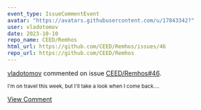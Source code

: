 ```yaml
---
event_type: IssueCommentEvent
avatar: "https://avatars.githubusercontent.com/u/17843342?"
user: vladotomov
date: 2023-10-10
repo_name: CEED/Remhos
html_url: https://github.com/CEED/Remhos/issues/46
repo_url: https://github.com/CEED/Remhos
---
```


<a href='https://github.com/vladotomov' target='_blank'>vladotomov</a> commented on issue <a href='https://github.com/CEED/Remhos/issues/46' target='_blank'>CEED/Remhos#46</a>.

<small>I'm on travel this week, but I'll take a look when I come back....</small>

<a href='https://github.com/CEED/Remhos/issues/46' target='_blank'>View Comment</a>